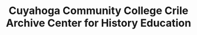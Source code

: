 ---
layout: repo
title: "Cuyahoga Community College Crile Archive Center for History Education"
id: 648
permalink: repos/648/
---